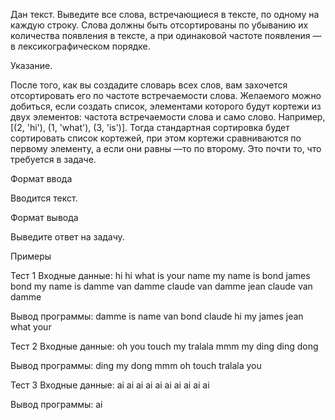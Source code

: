 Дан текст. Выведите все слова, встречающиеся в тексте, по одному на каждую строку. Слова должны быть отсортированы по убыванию их количества появления в тексте, а при одинаковой частоте появления — в лексикографическом порядке.

Указание.

После того, как вы создадите словарь всех слов, вам захочется отсортировать его по частоте встречаемости слова. Желаемого можно добиться, если создать список, элементами которого будут кортежи из двух элементов: частота встречаемости слова и само слово. Например, [(2, 'hi'), (1, 'what'), (3, 'is')]. Тогда стандартная сортировка будет сортировать список кортежей, при этом кортежи сравниваются по первому элементу, а если они равны —то по второму. Это почти то, что требуется в задаче.

Формат ввода

Вводится текст.

Формат вывода

Выведите ответ на задачу.

Примеры

Тест 1
Входные данные:
hi
hi
what is your name
my name is bond
james bond
my name is damme
van damme
claude van damme
jean claude van damme

Вывод программы:
damme
is
name
van
bond
claude
hi
my
james
jean
what
your



Тест 2
Входные данные:
oh you touch my tralala
mmm my ding ding dong

Вывод программы:
ding
my
dong
mmm
oh
touch
tralala
you



Тест 3
Входные данные:
ai ai ai ai ai ai ai ai ai ai

Вывод программы:
ai
